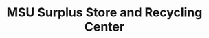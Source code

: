 ---
title: "MSU Surplus Store and Recycling Center"
url: /east-lansing/msu-surplus-store-and-recycling-center/
shop: charity
---